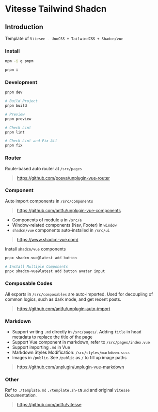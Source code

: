# Vitesse Tailwind Shadcn

## Introduction

Template of `Vitesee - UnoCSS + TailwindCSS + Shadcn/vue`

### Install

```bash
npm -i g pnpm

pnpm i
```

### Development

```bash
pnpm dev

# Build Project
pnpm build

# Preview
pnpm preview

# Check Lint
pnpm lint

# Check Lint and Fix All
pnpm fix
```

### Router

Route-based auto router at `/src/pages`

> https://github.com/posva/unplugin-vue-router

### Component

Auto import components in `/src/components`

> https://github.com/antfu/unplugin-vue-components

- Components of module a in `/src/a`
- Window-related components (Nav, Footer) in `window`
- `shadcn/vue` components auto-installed in `/src/ui`

> https://www.shadcn-vue.com/

Install `shadcn/vue` components

```bash
pnpx shadcn-vue@latest add button

# Install Multiple Components
pnpx shadcn-vue@latest add button avatar input
```

### Composable Codes

All exports in `/src/composables` are auto-imported. Used for decoupling of common logics, such as dark mode, and get recent posts.

> https://github.com/antfu/unplugin-auto-import

### Markdown

- Support writing `.md` directly in `/src/pages/`. Adding `title` in head metadata to replace the title of the page
- Support Vue component in markdown, refer to `/src/pages/index.vue`
- Support importing `.md` in Vue
- Markdown Styles Modification: `/src/styles/markdown.scss`
- Images in `/public`. See `/public` as `/` to fill up image paths

> https://github.com/unplugin/unplugin-vue-markdown

### Other

Ref to `./template.md`  `./template.zh-CN.md` and original `Vitesse` Documentation.

> https://github.com/antfu/vitesse
